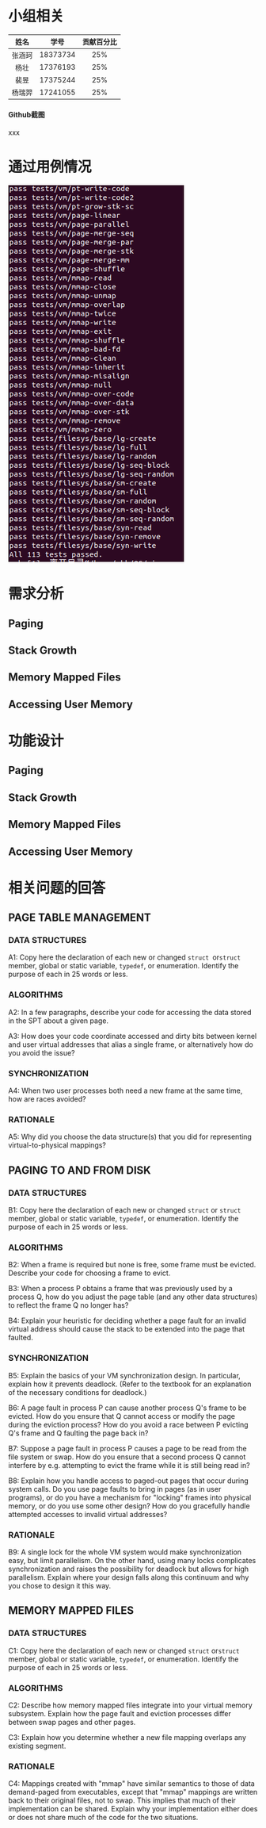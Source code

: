 # 小组相关

|  姓名  |   学号   | 贡献百分比 |
| :----: | :------: | :--------: |
| 张涵珂 | 18373734 |    25%     |
|  杨壮  | 17376193 |    25%     |
|  裴昱  | 17375244 |    25%     |
| 杨瑞羿 | 17241055 |    25%     |

#### Github截图

xxx

# 通过用例情况

![通过用例情况](pics\proj3.png)

# 需求分析

## Paging



## Stack Growth



## Memory Mapped Files



## Accessing User Memory



# 功能设计

## Paging



## Stack Growth



## Memory Mapped Files



## Accessing User Memory



# 相关问题的回答

 ## PAGE TABLE MANAGEMENT

### DATA STRUCTURES

A1: Copy here the declaration of each new or changed `struct `or`struct` member, global or static variable, `typedef`, or enumeration.  Identify the purpose of each in 25 words or less.

> 

### ALGORITHMS

A2: In a few paragraphs, describe your code for accessing the data stored in the SPT about a given page.

> 

A3: How does your code coordinate accessed and dirty bits between kernel and user virtual addresses that alias a single frame, or alternatively how do you avoid the issue?

> 

### SYNCHRONIZATION

A4: When two user processes both need a new frame at the same time, how are races avoided?

> 

### RATIONALE

A5: Why did you choose the data structure(s) that you did for representing virtual-to-physical mappings?

> 

##  PAGING TO AND FROM DISK

### DATA STRUCTURES

B1: Copy here the declaration of each new or changed `struct` or `struct` member, global or static variable, `typedef`, or enumeration.  Identify the purpose of each in 25 words or less.

> 

### ALGORITHMS

B2: When a frame is required but none is free, some frame must be evicted.  Describe your code for choosing a frame to evict.

> 

B3: When a process P obtains a frame that was previously used by a process Q, how do you adjust the page table (and any other data structures) to reflect the frame Q no longer has?

> 

B4: Explain your heuristic for deciding whether a page fault for an invalid virtual address should cause the stack to be extended into the page that faulted.

> 

### SYNCHRONIZATION

B5: Explain the basics of your VM synchronization design.  In particular, explain how it prevents deadlock.  (Refer to the textbook for an explanation of the necessary conditions for deadlock.)

> 

B6: A page fault in process P can cause another process Q's frame to be evicted.  How do you ensure that Q cannot access or modify the page during the eviction process?  How do you avoid a race between P evicting Q's frame and Q faulting the page back in?

> 

B7: Suppose a page fault in process P causes a page to be read from the file system or swap.  How do you ensure that a second process Q cannot interfere by e.g. attempting to evict the frame while it is still being read in?

> 

B8: Explain how you handle access to paged-out pages that occur during system calls.  Do you use page faults to bring in pages (as in user programs), or do you have a mechanism for "locking" frames into physical memory, or do you use some other design?  How do you gracefully handle attempted accesses to invalid virtual addresses?

> 

### RATIONALE

B9: A single lock for the whole VM system would make synchronization easy, but limit parallelism.  On the other hand, using many locks complicates synchronization and raises the possibility for deadlock but allows for high parallelism.  Explain where your design falls along this continuum and why you chose to design it this way.

> 

## MEMORY MAPPED FILES

### DATA STRUCTURES

C1: Copy here the declaration of each new or changed `struct` or`struct` member, global or static variable, `typedef`, or enumeration.  Identify the purpose of each in 25 words or less.

> 

### ALGORITHMS

C2: Describe how memory mapped files integrate into your virtual memory subsystem.  Explain how the page fault and eviction processes differ between swap pages and other pages.

> 

C3: Explain how you determine whether a new file mapping overlaps any existing segment.

> 

### RATIONALE

C4: Mappings created with "mmap" have similar semantics to those of data demand-paged from executables, except that "mmap" mappings are written back to their original files, not to swap.  This implies that much of their implementation can be shared.  Explain why your implementation either does or does not share much of the code for the two situations.

> 